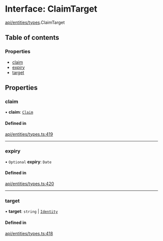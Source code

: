 # Interface: ClaimTarget

[api/entities/types](../wiki/api.entities.types).ClaimTarget

## Table of contents

### Properties

- [claim](../wiki/api.entities.types.ClaimTarget#claim)
- [expiry](../wiki/api.entities.types.ClaimTarget#expiry)
- [target](../wiki/api.entities.types.ClaimTarget#target)

## Properties

### claim

• **claim**: [`Claim`](../wiki/api.entities.types#claim)

#### Defined in

[api/entities/types.ts:419](https://github.com/PolymeshAssociation/polymesh-sdk/blob/fe2e6dd1/src/api/entities/types.ts#L419)

___

### expiry

• `Optional` **expiry**: `Date`

#### Defined in

[api/entities/types.ts:420](https://github.com/PolymeshAssociation/polymesh-sdk/blob/fe2e6dd1/src/api/entities/types.ts#L420)

___

### target

• **target**: `string` \| [`Identity`](../wiki/api.entities.Identity.Identity)

#### Defined in

[api/entities/types.ts:418](https://github.com/PolymeshAssociation/polymesh-sdk/blob/fe2e6dd1/src/api/entities/types.ts#L418)

